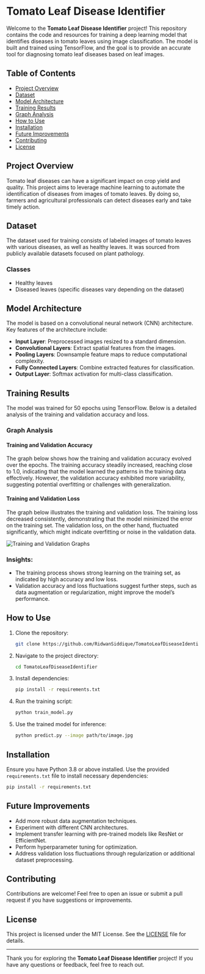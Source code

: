 
# Tomato Leaf Disease Identifier

Welcome to the **Tomato Leaf Disease Identifier** project! This repository contains the code and resources for training a deep learning model that identifies diseases in tomato leaves using image classification. The model is built and trained using TensorFlow, and the goal is to provide an accurate tool for diagnosing tomato leaf diseases based on leaf images.

## Table of Contents
- [Project Overview](#project-overview)
- [Dataset](#dataset)
- [Model Architecture](#model-architecture)
- [Training Results](#training-results)
- [Graph Analysis](#graph-analysis)
- [How to Use](#how-to-use)
- [Installation](#installation)
- [Future Improvements](#future-improvements)
- [Contributing](#contributing)
- [License](#license)

## Project Overview
Tomato leaf diseases can have a significant impact on crop yield and quality. This project aims to leverage machine learning to automate the identification of diseases from images of tomato leaves. By doing so, farmers and agricultural professionals can detect diseases early and take timely action.

## Dataset
The dataset used for training consists of labeled images of tomato leaves with various diseases, as well as healthy leaves. It was sourced from publicly available datasets focused on plant pathology.

### Classes
- Healthy leaves
- Diseased leaves (specific diseases vary depending on the dataset)

## Model Architecture
The model is based on a convolutional neural network (CNN) architecture. Key features of the architecture include:
- **Input Layer**: Preprocessed images resized to a standard dimension.
- **Convolutional Layers**: Extract spatial features from the images.
- **Pooling Layers**: Downsample feature maps to reduce computational complexity.
- **Fully Connected Layers**: Combine extracted features for classification.
- **Output Layer**: Softmax activation for multi-class classification.

## Training Results
The model was trained for 50 epochs using TensorFlow. Below is a detailed analysis of the training and validation accuracy and loss.

### Graph Analysis
#### Training and Validation Accuracy
The graph below shows how the training and validation accuracy evolved over the epochs. The training accuracy steadily increased, reaching close to 1.0, indicating that the model learned the patterns in the training data effectively. However, the validation accuracy exhibited more variability, suggesting potential overfitting or challenges with generalization.

#### Training and Validation Loss
The graph below illustrates the training and validation loss. The training loss decreased consistently, demonstrating that the model minimized the error on the training set. The validation loss, on the other hand, fluctuated significantly, which might indicate overfitting or noise in the validation data.

![Training and Validation Graphs]((https://raw.githubusercontent.com/RidwanSiddique/TomatoLeafDiseaseIdentifier/blob/35cc0b3610ad93ad2cd44d33bfc56e716b9f3ec4/training/Figure_2.png))

### Insights:
- The training process shows strong learning on the training set, as indicated by high accuracy and low loss.
- Validation accuracy and loss fluctuations suggest further steps, such as data augmentation or regularization, might improve the model’s performance.

## How to Use
1. Clone the repository:
   ```bash
   git clone https://github.com/RidwanSiddique/TomatoLeafDiseaseIdentifier.git
   ```
2. Navigate to the project directory:
   ```bash
   cd TomatoLeafDiseaseIdentifier
   ```
3. Install dependencies:
   ```bash
   pip install -r requirements.txt
   ```
4. Run the training script:
   ```bash
   python train_model.py
   ```
5. Use the trained model for inference:
   ```bash
   python predict.py --image path/to/image.jpg
   ```

## Installation
Ensure you have Python 3.8 or above installed. Use the provided `requirements.txt` file to install necessary dependencies:
```bash
pip install -r requirements.txt
```

## Future Improvements
- Add more robust data augmentation techniques.
- Experiment with different CNN architectures.
- Implement transfer learning with pre-trained models like ResNet or EfficientNet.
- Perform hyperparameter tuning for optimization.
- Address validation loss fluctuations through regularization or additional dataset preprocessing.

## Contributing
Contributions are welcome! Feel free to open an issue or submit a pull request if you have suggestions or improvements.

## License
This project is licensed under the MIT License. See the [LICENSE](LICENSE) file for details.

---
Thank you for exploring the **Tomato Leaf Disease Identifier** project! If you have any questions or feedback, feel free to reach out.
